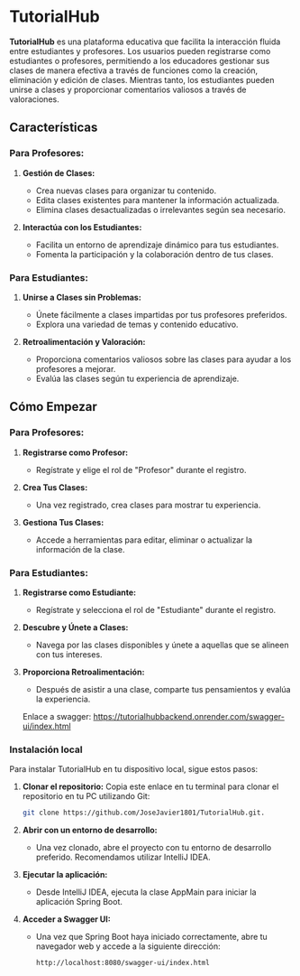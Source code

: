 # TutorialHub

**TutorialHub** es una plataforma educativa que facilita la interacción fluida entre estudiantes y profesores. Los usuarios pueden registrarse como estudiantes o profesores, permitiendo a los educadores gestionar sus clases de manera efectiva a través de funciones como la creación, eliminación y edición de clases. Mientras tanto, los estudiantes pueden unirse a clases y proporcionar comentarios valiosos a través de valoraciones.

## Características

### Para Profesores:

1. **Gestión de Clases:**
   - Crea nuevas clases para organizar tu contenido.
   - Edita clases existentes para mantener la información actualizada.
   - Elimina clases desactualizadas o irrelevantes según sea necesario.

2. **Interactúa con los Estudiantes:**
   - Facilita un entorno de aprendizaje dinámico para tus estudiantes.
   - Fomenta la participación y la colaboración dentro de tus clases.

### Para Estudiantes:

1. **Unirse a Clases sin Problemas:**
   - Únete fácilmente a clases impartidas por tus profesores preferidos.
   - Explora una variedad de temas y contenido educativo.

2. **Retroalimentación y Valoración:**
   - Proporciona comentarios valiosos sobre las clases para ayudar a los profesores a mejorar.
   - Evalúa las clases según tu experiencia de aprendizaje.

## Cómo Empezar

### Para Profesores:

1. **Registrarse como Profesor:**
   - Regístrate y elige el rol de "Profesor" durante el registro.

2. **Crea Tus Clases:**
   - Una vez registrado, crea clases para mostrar tu experiencia.

3. **Gestiona Tus Clases:**
   - Accede a herramientas para editar, eliminar o actualizar la información de la clase.

### Para Estudiantes:

1. **Registrarse como Estudiante:**
   - Regístrate y selecciona el rol de "Estudiante" durante el registro.

2. **Descubre y Únete a Clases:**
   - Navega por las clases disponibles y únete a aquellas que se alineen con tus intereses.

3. **Proporciona Retroalimentación:**
   - Después de asistir a una clase, comparte tus pensamientos y evalúa la experiencia.
  
   Enlace a swagger: https://tutorialhubbackend.onrender.com/swagger-ui/index.html

### Instalación local

Para instalar TutorialHub en tu dispositivo local, sigue estos pasos:

1. **Clonar el repositorio:** Copia este enlace en tu terminal para clonar el repositorio en tu PC utilizando Git:
   ```bash
   git clone https://github.com/JoseJavier1801/TutorialHub.git.
   
2. **Abrir con un entorno de desarrollo:**
   -  Una vez clonado, abre el proyecto con tu entorno de desarrollo preferido. Recomendamos utilizar IntelliJ IDEA.
  
3. **Ejecutar la aplicación:**
   - Desde IntelliJ IDEA, ejecuta la clase AppMain para iniciar la aplicación Spring Boot.
  
4. **Acceder a Swagger UI:**
   - Una vez que Spring Boot haya iniciado correctamente, abre tu navegador web y accede a la siguiente dirección:
     ```bash
     http://localhost:8080/swagger-ui/index.html




   


